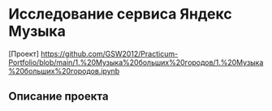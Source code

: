 # Исследование сервиса Яндекс Музыка
[Проект] https://github.com/GSW2012/Practicum-Portfolio/blob/main/1.%20Музыка%20больших%20городов/1.%20Музыка%20больших%20городов.ipynb
## Описание проекта
